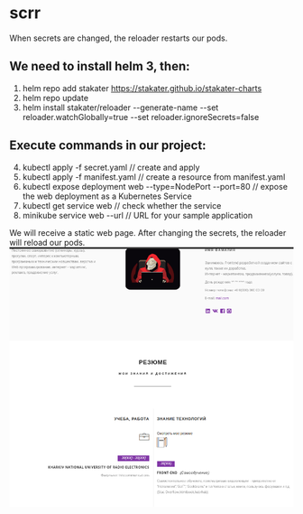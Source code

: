 # scrr
When secrets are changed, the reloader restarts our pods.

## We need to install helm 3, then:
1. helm repo add stakater https://stakater.github.io/stakater-charts
2. helm repo update
3. helm install stakater/reloader --generate-name --set reloader.watchGlobally=true --set reloader.ignoreSecrets=false

## Execute commands in our project:
4. kubectl apply -f secret.yaml // create and apply
5. kubectl apply -f manifest.yaml // create a resource from manifest.yaml
6. kubectl expose deployment web --type=NodePort --port=80 // expose the web deployment as a Kubernetes Service
7. kubectl get service web // check whether the service
8. minikube service web --url // URL for your sample application

We will receive a static web page. After changing the secrets, the reloader will reload our pods.
![alt text](https://github.com/vitaliy-developer/scrr/blob/main/image.png)
